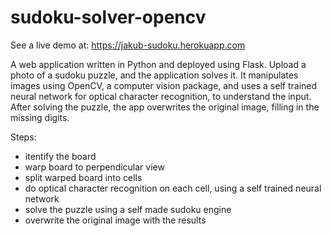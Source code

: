 # sudoku-solver-opencv

See a live demo at: https://jakub-sudoku.herokuapp.com

A web application written in Python and deployed using Flask. Upload a photo of a sudoku puzzle, and the application solves it. It manipulates images using OpenCV, a computer vision package, and uses a self trained neural network for optical character recognition, to understand the input. After solving the puzzle, the app overwrites the original image, filling in the missing digits. 

Steps:

- itentify the board
- warp board to perpendicular view
- split warped board into cells
- do optical character recognition on each cell, using a self trained neural network
- solve the puzzle using a self made sudoku engine
- overwrite the original image with the results
